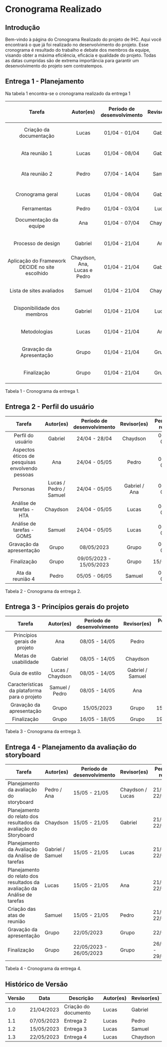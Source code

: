 # Cronograma Realizado

## Introdução

Bem-vindo à página do Cronograma Realizado do projeto de IHC. Aqui você encontrará o que já foi realizado no desenvolvimento do projeto. Esse cronograma é resultado do trabalho e debate dos membros da equipe, visando obter a máxima eficiência, eficácia e qualidade do projeto. Todas as datas cumpridas são de extrema importância para garantir um desenvolvimento do projeto sem contratempos.

## Entrega 1 - Planejamento

Na tabela 1 encontra-se o cronograma realizado da entrega 1

|                       Tarefa                       |          Autor(es)          | Período de desenvolvimento | Revisor(es) | Período de revisão |
| :-------------------------------------------------: | :--------------------------: | :-------------------------: | :---------: | :------------------: |
|             Criação da documentação             |            Lucas            |        01/04 - 01/04        |   Gabriel   |    22/04 - 23/04    |
|                   Ata reunião 1                   |            Lucas            |        01/04 - 08/04        |   Gabriel   |    09/04 - 23/04    |
|                   Ata reunião 2                   |            Pedro            |        07/04 - 14/04        |   Samuel   |    22/04 - 23/04    |
|                  Cronograma geral                  |            Lucas            |        01/04 - 08/04        |   Gabriel   |    09/04 - 23/04    |
|                     Ferramentas                     |            Pedro            |        01/04 - 03/04        |    Lucas    |        03/04        |
|              Documentação da equipe              |             Ana             |        01/04 - 07/04        |  Chaydson  |    08/04 - 23/04    |
|                 Processo de design                 |           Gabriel           |        01/04 - 21/04        |     Ana     |    22/04 - 23/04    |
| Aplicação do Framework DECIDE no site escolhido | Chaydson, Ana, Lucas e Pedro |        01/04 - 21/04        |   Gabriel   |    22/04 - 23/04    |
|              Lista de sites avaliados              |            Samuel            |        01/04 - 21/04        |  Chaydson  |    22/04 - 23/04    |
|             Disponibilidade dos membros             |           Gabriel           |        01/04 - 21/04        |    Lucas    |    22/04 - 23/04    |
|                    Metodologias                    |            Lucas            |        01/04 - 21/04        |     Ana     |    22/04 - 23/04    |
|            Gravação da Apresentação            |            Grupo            |        01/04 - 21/04        |    Grupo    |    22/04 - 23/04    |
|                    Finalização                    |            Grupo            |        01/04 - 21/04        |    Grupo    |    22/04 - 23/04    |

Tabela 1 - Cronograma da entrega 1.

## Entrega 2 - Perfil do usuário

|                      Tarefa                      |       Autor(es)       | Período de desenvolvimento |  Revisor(es)  | Período de revisão |
| :----------------------------------------------: | :--------------------: | :-------------------------: | :-----------: | :------------------: |
|                Perfil do usuário                |        Gabriel        |        24/04 - 28/04        |   Chaydson   |    06/05 - 07/05    |
| Aspectos éticos de pesquisas envolvendo pessoas |          Ana          |        24/04 - 05/05        |     Pedro     |    06/05 - 07/05    |
|                     Personas                     | Lucas / Pedro / Samuel |        24/04 - 05/05        | Gabriel / Ana |    06/05 - 07/05    |
|            Análise de tarefas - HTA            |        Chaydson        |        24/04 - 05/05        |     Lucas     |    06/05 - 07/05    |
|            Análise de tarefas - GOMS            |         Samuel         |        24/04 - 05/05        |     Lucas     |    06/05 - 07/05    |
|           Gravação da apresentação           |         Grupo         |         08/05/2023         |     Grupo     |    06/05 - 07/05    |
|                  Finalização                  |         Grupo         |   09/05/2023 - 15/05/2023   |     Grupo     |      15/05/2023      |
|                Ata da reunião 4                |         Pedro         |        05/05 - 06/05        |    Samuel    |    06/05 - 07/05    |

Tabela 2 - Cronograma da entrega 2.

## Entrega 3 - Princípios gerais do projeto

|                    Tarefa                    |    Autor(es)    | Período de desenvolvimento |   Revisor(es)   | Período de revisão |
| :-------------------------------------------: | :--------------: | :-------------------------: | :--------------: | :------------------: |
|         Princípios gerais de projeto         |       Ana       |        08/05 - 14/05        |      Pedro      |    14/05 - 15/05    |
|             Metas de usabilidade             |     Gabriel     |        08/05 - 14/05        |     Chaydson     |    14/05 - 15/05    |
|                Guia de estilo                | Lucas / Chaydson |        08/05 - 14/05        | Gabriel / Samuel |    14/05 - 15/05    |
| Características da plataforma para o projeto |  Samuel / Pedro  |        08/05 - 14/05        |       Ana       |    14/05 - 15/05    |
|         Gravação da apresentação         |      Grupo      |         15/05/2023         |      Grupo      |      15/05/2023      |
|                 Finalização                 |      Grupo      |        16/05 - 18/05        |      Grupo      |      19/05/2023      |

Tabela 3 - Cronograma da entrega 3.

## Entrega 4 - Planejamento da avaliação do storyboard

| Tarefa                                                                      | Autor(es)        | Período de desenvolvimento | Revisor(es)      | Período de revisão    |
| --------------------------------------------------------------------------- | ---------------- | --------------------------- | ---------------- | ----------------------- |
| Planejamento da avaliação do storyboard                                   | Pedro / Ana      | 15/05 - 21/05               | Chaydson / Lucas | 21/05 - 22/05           |
| Planejamento do relato dos resultados da avaliação do Storyboard          | Chaydson         | 15/05 - 21/05               | Gabriel          | 21/05 - 22/05           |
| Planejamento da Avaliação da Análise de tarefas                          | Gabriel / Samuel | 15/05 - 21/05               | Lucas            | 21/05 - 22/05           |
| Planejamento do relato dos resultados da avaliação da Análise de tarefas | Lucas            | 15/05 - 21/05               | Ana              | 21/05 - 22/05           |
| Criação das atas de reunião                                              | Samuel           | 15/05 - 21/05               | Pedro            | 21/05 - 22/05           |
| Gravação da apresentação                                                | Grupo            | 22/05/2023                  | Grupo            | 22/05/2023              |
| Finalização                                                               | Grupo            | 22/05/2023 - 26/05/2023     | Grupo            | 26/05/2023 - 29/05/2023 |

Tabela 4 - Cronograma da entrega 4.

## Histórico de Versão

| Versão | Data       | Descrição            | Autor(es) | Revisor(es) |
| ------- | ---------- | ---------------------- | --------- | ----------- |
| 1.0     | 21/04/2023 | Criação do documento | Lucas     | Gabriel     |
| 1.1     | 07/05/2023 | Entrega 2              | Lucas     | Pedro       |
| 1.2     | 15/05/2023 | Entrega 3              | Lucas     | Samuel      |
| 1.3     | 22/05/2023 | Entrega 4              | Lucas     | Chaydson    |
